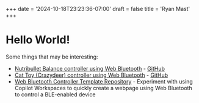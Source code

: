 +++
date = '2024-10-18T23:23:36-07:00'
draft = false
title = 'Ryan Mast'
+++

# Hello World!

Some things that may be interesting:

* [Nutribullet Balance controller using Web Bluetooth](https://rma.st/nutribullet/) - [GitHub](https://github.com/nightlark/nutribullet)
* [Cat Toy (Crazydeer) controller using Web Bluetooth](https://rma.st/cat-toy-controller/) - [GitHub](https://github.com/nightlark/cat-toy-controller)
* [Web Bluetooth Controller Template Repository](https://github.com/nightlark/web-bluetooth-controller) - Experiment with using Copilot Workspaces to quickly create a webpage using Web Bluetooth to control a BLE-enabled device

